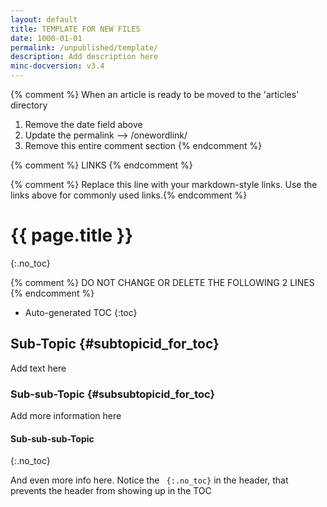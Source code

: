 ```yaml
---
layout: default
title: TEMPLATE FOR NEW FILES
date: 1000-01-01
permalink: /unpublished/template/
description: Add description here
minc-docversion: v3.4
---
```


{% comment %} When an article is ready to be moved to the 'articles' directory
1. Remove the date field above
2. Update the permalink -->  /onewordlink/
3. Remove this entire comment section
{% endcomment %}

<!-- Doc Portal Links -->
[docs-plans]:        /plans

<!-- mlab.com Links -->
[mlab-login]:        https://mlab.com/login

<!-- Non-mLab Links -->
[minc-home]:         http://www.mongdb.com
[minc-docs]:         https://docs.mongodb.com/manual/

{% comment %} LINKS {% endcomment %}

{% comment %} Replace this line with your markdown-style links. Use the links above for commonly used links.{% endcomment %}

# {{ page.title }}
{:.no_toc}

{% comment %} DO NOT CHANGE OR DELETE THE FOLLOWING 2 LINES {% endcomment %}
* Auto-generated TOC 
{:toc}


## Sub-Topic {#subtopicid_for_toc}

Add text here


### Sub-sub-Topic {#subsubtopicid_for_toc}

Add more information here


#### Sub-sub-sub-Topic 
{:.no_toc}

And even more info here. Notice the `
{:.no_toc}` in the header, that prevents the header from showing up in the TOC

